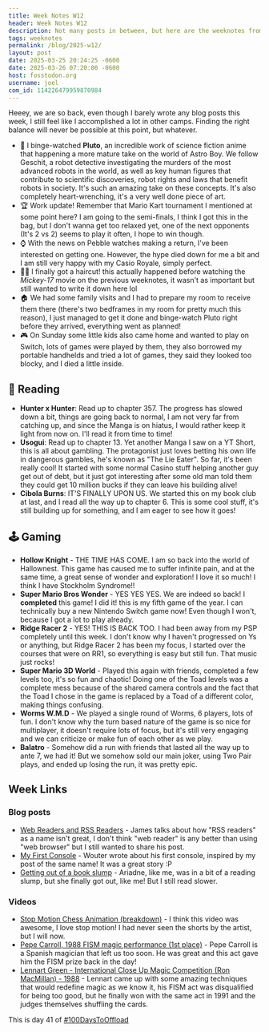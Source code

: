 ```yaml
---
title: Week Notes W12
header: Week Notes W12
description: Not many posts in between, but here are the weeknotes from Monday 17th to Sunday 23rd, March, 2025. Rather uneventful week, to be honest.
tags: weeknotes
permalink: /blog/2025-w12/
layout: post
date: 2025-03-25 20:24:25 -0600
date: 2025-03-26 07:20:00 -0600
host: fosstodon.org
username: joel
com_id: 114226479959870984
---
```


Heeey, we are so back, even though I barely wrote any blog posts this week,
I still feel like I accomplished a lot in other camps. Finding the right
balance will never be possible at this point, but whatever.

- 🤖 I binge-watched **Pluto**, an incredible work of science fiction anime that happening a more mature take on the world of Astro Boy. We follow Geschit, a robot detective investigating the murders of the most advanced robots in the world, as well as key human figures that contribute to scientific discoveries, robot rights and laws that benefit robots in society. It's such an amazing take on these concepts. It's also completely heart-wrenching, it's a very well done piece of art.
- 🏆 Work update! Remember that Mario Kart tournament I mentioned at some point here? I am going to the semi-finals, I think I got this in the bag, but I don't wanna get too relaxed yet, one of the next opponents (It's 2 vs 2) seems to play it often, I hope to win though.
- ⌚ With the news on Pebble watches making a return, I've been interested on getting one. However, the hype died down for me a bit and I am still very happy with my Casio Royale, simply perfect.
- 💇‍♂️ I finally got a haircut! this actually happened before watching the *Mickey-17* movie on the previous weeknotes, it wasn't as important but still wanted to write it down here lol
- 🏠 We had some family visits and I had to prepare my room to receive them there (there's two bedframes in my room for pretty much this reason), I just managed to get it done and binge-watch Pluto right before they arrived, everything went as planned!
- 🎮 On Sunday some little kids also came home and wanted to play on Switch, lots of games were played by them, they also borrowed my portable handhelds and tried a lot of games, they said they looked too blocky, and I died a little inside.

## 📖 Reading

- **Hunter x Hunter**: Read up to chapter 357. The progress has slowed down a bit, things are going back to normal, I am not very far from catching up, and since the Manga is on hiatus, I would rather keep it light from now on. I'll read it from time to time!
- **Usogui**: Read up to chapter 13. Yet another Manga I saw on a YT Short, this is all about gambling. The protagonist just loves betting his own life in dangerous gambles, he's known as "The Lie Eater". So far, it's been really cool! It started with some normal Casino stuff helping another guy get out of debt, but it just got interesting after some old man told them they could get 10 million bucks if they can leave his building alive!
- **Cibola Burns**: IT'S FINALLY UPON US. We started this on my book club at last, and I read all the way up to chapter 6. This is some cool stuff, it's still building up for something, and I am eager to see how it goes!

## 🕹 Gaming

- **Hollow Knight** - THE TIME HAS COME. I am so back into the world of Hallownest. This game has caused me to suffer infinite pain, and at the same time, a great sense of wonder and exploration! I love it so much! I think I have Stockholm Syndrome!!
- **Super Mario Bros Wonder** - YES YES YES. We are indeed so back! I **completed** this game! I did it! this is my fifth game of the year. I can technically buy a new Nintendo Switch game now! Even though I won't, because I got a lot to play already.
- **Ridge Racer 2** - YES! THIS IS BACK TOO. I had been away from my PSP completely until this week. I don't know why I haven't progressed on Ys or anything, but Ridge Racer 2 has been my focus, I started over the courses that were on RR1, so everything is easy but still fun. That music just rocks!
- **Super Mario 3D World** - Played this again with friends, completed a few levels too, it's so fun and chaotic! Doing one of the Toad levels was a complete mess because of the shared camera controls and the fact that the Toad I chose in the game is replaced by a Toad of a different color, making things confusing.
- **Worms W.M.D** - We played a single round of Worms, 6 players, lots of fun. I don't know why the turn based nature of the game is so nice for multiplayer, it doesn't require lots of focus, but it's still very engaging and we can criticize or make fun of each other as we play.
- **Balatro** - Somehow did a run with friends that lasted all the way up to ante 7, we had it! But we somehow sold our main joker, using Two Pair plays, and ended up losing the run, it was pretty epic.

## Week Links



### Blog posts

- [Web Readers and RSS Readers](https://jamesg.blog/2025/03/21/web-readers-and-rss-readers) -  James talks about how "RSS readers" as a name isn't great, I don't think "web reader" is any better than using "web browser" but I still wanted to share his post.
- [My First Console](https://brainbaking.com/post/2025/03/my-first-console/) - Wouter wrote about his first console, inspired by my post of the same name! It was a great story :P
- [Getting out of a book slump](https://noisydeadlines.net/getting-out-of-a-book-slump) - Ariadne, like me, was in a bit of a reading slump, but she finally got out, like me! But I still read slower.

### Videos

- [Stop Motion Chess Animation (breakdown)](https://youtu.be/sLdS6idNpFI) - I think this video was awesome, I love stop motion! I had never seen the shorts by the artist, but I will now.
- [Pepe Carroll, 1988 FISM magic performance (1st place)](https://youtu.be/8HtMiAjmGPA) - Pepe Carroll is a Spanish magician that left us too soon. He was great and this act gave him the FISM prize back in the day!
- [Lennart Green - International Close Up Magic Competition (Ron MacMillan) - 1988](https://youtu.be/VPKMAQRo_rA) - Lennart came up with some amazing techniques that would redefine magic as we know it, his FISM act was disqualified for being too good, but he finally won with the same act in 1991 and the judges themselves shuffling the cards.


This is day 41 of [#100DaysToOffload](https://100daystooffload.com)
